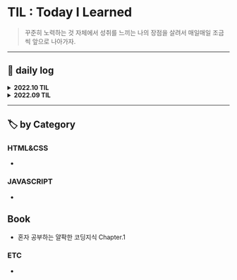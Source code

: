 # TIL : Today I Learned

> 꾸준히 노력하는 것 자체에서 성취를 느끼는 나의 장점을 살려서 매일매일 조금씩 앞으로 나아가자. 

---

## 📔 daily log

<details><summary><strong>2022.10 TIL</strong></summary>

### 221013


### 221012

🐱 GitHub TIL 편집 & 블로그에 올렸던 것들 옮겨옴

### 221011

💡 토이프로젝트 아이디어 수집

📖 혼자 공부하는 얄팍한 코딩지식 Chapter1 정리

### 221010

🧑‍🏫 생활코딩 WEB3 JavaScript 수강, 실습, 정리

### 221009

🧑‍🏫 생활코딩 WEB3 JavaScript 수강, 실습

✏️ 10월 1주차 주간회고 작성

### 221008

🧑‍🏫 생활코딩 WEB3 JavaScript 수강, 실습, 정리

💡 토이프로젝트 아이디어 기록

### 221007

🧑‍🏫 생활코딩 WEB2 CSS 수강, 실습, 정리

📝 Atom 패키지 인스톨 정리

### 221006

🧑‍🏫 생활코딩 WEB1 HTML&Internet 수강, 실습, 정리

🐱 GitHub에 처음으로 커밋

📝 Atom 초기설정 정리

### 221004

📝 수집한 자료 정리

### 221003

📝 수집한 자료 정리

### 221002

🛠️ 노션 정리 페이지 리노베이션

### 221001

💡 프로젝트 아이디어 기록

📝 비전공 개발자들의 글, 나에게 맞는 공부법에 대해 정리
</details>

<details><summary><strong>2022.09 TIL</strong></summary>

### 220930

✏️ 월간회고 작성

💡 토이프로젝트 아이디어 기록

### 220929

📝 공부법에 대한 글 정리

### 220928

📝 커리어 스킬 1~3장 정리

### 220927

📖 커리어 스킬 1~3장 읽기

### 220923

🧑‍🏫 [가장 쉬운 Git 강좌 - (하) Github편](https://www.youtube.com/watch?v=GaKjTjwcKQo) 수강, 실습

### 220922

🧑‍🏫 [가장 쉬운 Git 강좌 - (하) Github편](https://www.youtube.com/watch?v=GaKjTjwcKQo) 수강

### 220921

🧑‍🏫 [Git은 뭐고 GitHub은 뭔가요?](https://www.youtube.com/watch?v=Bd35Ze7-dIw) 수강 및 실습

### 220920

🛠️ Feedly 가입 및 구독목록 편집, 페이스북 페이지&그룹 가입, 트위터 개발계정 구독

### 220919

🧑‍🏫 비전공자를 위한 개발자 취업 올인원 가이드 [통합편] 수강완료, 정리

### 220918

🧑‍🏫 비전공자를 위한 개발자 취업 올인원 가이드 [통합편] 수강, 정리

### 220917

⚒️ Tistory 블로그 스킨 css 수정해보기

### 220916

🧑‍🏫 비전공자를 위한 개발자 취업 올인원 가이드 [통합편] 수강 & 정리

### 220915

🧑‍🏫 비전공자를 위한 개발자 취업 올인원 가이드 [통합편] 수강시작
</details>


---

## 🏷️ by Category

### HTML&CSS

- 

### JAVASCRIPT

- 

## Book

- 혼자 공부하는 얄팍한 코딩지식 Chapter.1

### ETC

-